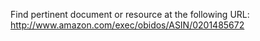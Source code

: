Find pertinent document or resource at the following URL:
http://www.amazon.com/exec/obidos/ASIN/0201485672
